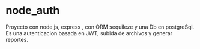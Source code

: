 # node_auth
Proyecto con node js, express , con ORM sequileze y una Db en postgreSql. Es una autenticacion basada en JWT, subida de archivos y generar reportes.
